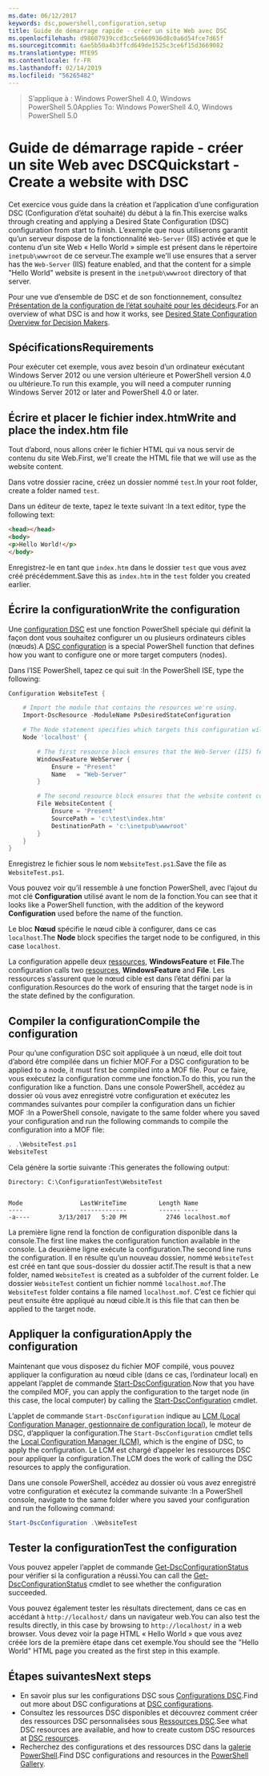 ```yaml
---
ms.date: 06/12/2017
keywords: dsc,powershell,configuration,setup
title: Guide de démarrage rapide - créer un site Web avec DSC
ms.openlocfilehash: d98607939ccd3cc5e660936d8c0a6d54fce7d65f
ms.sourcegitcommit: 6ae5b50a4b3ffcd649de1525c3ce6f15d3669082
ms.translationtype: MTE95
ms.contentlocale: fr-FR
ms.lasthandoff: 02/14/2019
ms.locfileid: "56265482"
---
```

> <span data-ttu-id="b0936-103">S’applique à : Windows PowerShell 4.0, Windows PowerShell 5.0</span><span class="sxs-lookup"><span data-stu-id="b0936-103">Applies To: Windows PowerShell 4.0, Windows PowerShell 5.0</span></span>

# <a name="quickstart---create-a-website-with-dsc"></a><span data-ttu-id="b0936-104">Guide de démarrage rapide - créer un site Web avec DSC</span><span class="sxs-lookup"><span data-stu-id="b0936-104">Quickstart - Create a website with DSC</span></span>

<span data-ttu-id="b0936-105">Cet exercice vous guide dans la création et l’application d’une configuration DSC (Configuration d’état souhaité) du début à la fin.</span><span class="sxs-lookup"><span data-stu-id="b0936-105">This exercise walks through creating and applying a Desired State Configuration (DSC) configuration from start to finish.</span></span>
<span data-ttu-id="b0936-106">L’exemple que nous utiliserons garantit qu’un serveur dispose de la fonctionnalité `Web-Server` (IIS) activée et que le contenu d’un site Web « Hello World » simple est présent dans le répertoire `inetpub\wwwroot` de ce serveur.</span><span class="sxs-lookup"><span data-stu-id="b0936-106">The example we'll use ensures that a server has the `Web-Server` (IIS) feature enabled, and that the content for a simple "Hello World" website is present in the `inetpub\wwwroot` directory of that server.</span></span>

<span data-ttu-id="b0936-107">Pour une vue d’ensemble de DSC et de son fonctionnement, consultez [Présentation de la configuration de l’état souhaité pour les décideurs](../overview/decisionMaker.md).</span><span class="sxs-lookup"><span data-stu-id="b0936-107">For an overview of what DSC is and how it works, see [Desired State Configuration Overview for Decision Makers](../overview/decisionMaker.md).</span></span>

## <a name="requirements"></a><span data-ttu-id="b0936-108">Spécifications</span><span class="sxs-lookup"><span data-stu-id="b0936-108">Requirements</span></span>

<span data-ttu-id="b0936-109">Pour exécuter cet exemple, vous avez besoin d’un ordinateur exécutant Windows Server 2012 ou une version ultérieure et PowerShell version 4.0 ou ultérieure.</span><span class="sxs-lookup"><span data-stu-id="b0936-109">To run this example, you will need a computer running Windows Server 2012 or later and PowerShell 4.0 or later.</span></span>

## <a name="write-and-place-the-indexhtm-file"></a><span data-ttu-id="b0936-110">Écrire et placer le fichier index.htm</span><span class="sxs-lookup"><span data-stu-id="b0936-110">Write and place the index.htm file</span></span>

<span data-ttu-id="b0936-111">Tout d’abord, nous allons créer le fichier HTML qui va nous servir de contenu du site Web.</span><span class="sxs-lookup"><span data-stu-id="b0936-111">First, we'll create the HTML file that we will use as the website content.</span></span>

<span data-ttu-id="b0936-112">Dans votre dossier racine, créez un dossier nommé `test`.</span><span class="sxs-lookup"><span data-stu-id="b0936-112">In your root folder, create a folder named `test`.</span></span>

<span data-ttu-id="b0936-113">Dans un éditeur de texte, tapez le texte suivant :</span><span class="sxs-lookup"><span data-stu-id="b0936-113">In a text editor, type the following text:</span></span>

```html
<head></head>
<body>
<p>Hello World!</p>
</body>
```

<span data-ttu-id="b0936-114">Enregistrez-le en tant que `index.htm` dans le dossier `test` que vous avez créé précédemment.</span><span class="sxs-lookup"><span data-stu-id="b0936-114">Save this as `index.htm` in the `test` folder you created earlier.</span></span>

## <a name="write-the-configuration"></a><span data-ttu-id="b0936-115">Écrire la configuration</span><span class="sxs-lookup"><span data-stu-id="b0936-115">Write the configuration</span></span>

<span data-ttu-id="b0936-116">Une [configuration DSC](../configurations/configurations.md) est une fonction PowerShell spéciale qui définit la façon dont vous souhaitez configurer un ou plusieurs ordinateurs cibles (nœuds).</span><span class="sxs-lookup"><span data-stu-id="b0936-116">A [DSC configuration](../configurations/configurations.md) is a special PowerShell function that defines how you want to configure one or more target computers (nodes).</span></span>

<span data-ttu-id="b0936-117">Dans l’ISE PowerShell, tapez ce qui suit :</span><span class="sxs-lookup"><span data-stu-id="b0936-117">In the PowerShell ISE, type the following:</span></span>

```powershell
Configuration WebsiteTest {

    # Import the module that contains the resources we're using.
    Import-DscResource -ModuleName PsDesiredStateConfiguration

    # The Node statement specifies which targets this configuration will be applied to.
    Node 'localhost' {

        # The first resource block ensures that the Web-Server (IIS) feature is enabled.
        WindowsFeature WebServer {
            Ensure = "Present"
            Name   = "Web-Server"
        }

        # The second resource block ensures that the website content copied to the website root folder.
        File WebsiteContent {
            Ensure = 'Present'
            SourcePath = 'c:\test\index.htm'
            DestinationPath = 'c:\inetpub\wwwroot'
        }
    }
}
```

<span data-ttu-id="b0936-118">Enregistrez le fichier sous le nom `WebsiteTest.ps1`.</span><span class="sxs-lookup"><span data-stu-id="b0936-118">Save the file as `WebsiteTest.ps1`.</span></span>

<span data-ttu-id="b0936-119">Vous pouvez voir qu’il ressemble à une fonction PowerShell, avec l’ajout du mot clé **Configuration** utilisé avant le nom de la fonction.</span><span class="sxs-lookup"><span data-stu-id="b0936-119">You can see that it looks like a PowerShell function, with the addition of the keyword **Configuration** used before the name of the function.</span></span>

<span data-ttu-id="b0936-120">Le bloc **Nœud** spécifie le nœud cible à configurer, dans ce cas `localhost`.</span><span class="sxs-lookup"><span data-stu-id="b0936-120">The **Node** block specifies the target node to be configured, in this case `localhost`.</span></span>

<span data-ttu-id="b0936-121">La configuration appelle deux [ressources](../resources/resources.md), **WindowsFeature** et **File**.</span><span class="sxs-lookup"><span data-stu-id="b0936-121">The configuration calls two [resources](../resources/resources.md), **WindowsFeature** and **File**.</span></span>
<span data-ttu-id="b0936-122">Les ressources s’assurent que le nœud cible est dans l’état défini par la configuration.</span><span class="sxs-lookup"><span data-stu-id="b0936-122">Resources do the work of ensuring that the target node is in the state defined by the configuration.</span></span>

## <a name="compile-the-configuration"></a><span data-ttu-id="b0936-123">Compiler la configuration</span><span class="sxs-lookup"><span data-stu-id="b0936-123">Compile the configuration</span></span>

<span data-ttu-id="b0936-124">Pour qu’une configuration DSC soit appliquée à un nœud, elle doit tout d’abord être compilée dans un fichier MOF.</span><span class="sxs-lookup"><span data-stu-id="b0936-124">For a DSC configuration to be applied to a node, it must first be compiled into a MOF file.</span></span>
<span data-ttu-id="b0936-125">Pour ce faire, vous exécutez la configuration comme une fonction.</span><span class="sxs-lookup"><span data-stu-id="b0936-125">To do this, you run the configuration like a function.</span></span>
<span data-ttu-id="b0936-126">Dans une console PowerShell, accédez au dossier où vous avez enregistré votre configuration et exécutez les commandes suivantes pour compiler la configuration dans un fichier MOF :</span><span class="sxs-lookup"><span data-stu-id="b0936-126">In a PowerShell console, navigate to the same folder where you saved your configuration and run the following commands to compile the configuration into a MOF file:</span></span>

```powershell
. .\WebsiteTest.ps1
WebsiteTest
```

<span data-ttu-id="b0936-127">Cela génère la sortie suivante :</span><span class="sxs-lookup"><span data-stu-id="b0936-127">This generates the following output:</span></span>

```
Directory: C:\ConfigurationTest\WebsiteTest


Mode                LastWriteTime         Length Name
----                -------------         ------ ----
-a----        3/13/2017   5:20 PM           2746 localhost.mof
```

<span data-ttu-id="b0936-128">La première ligne rend la fonction de configuration disponible dans la console.</span><span class="sxs-lookup"><span data-stu-id="b0936-128">The first line makes the configuration function available in the console.</span></span>
<span data-ttu-id="b0936-129">La deuxième ligne exécute la configuration.</span><span class="sxs-lookup"><span data-stu-id="b0936-129">The second line runs the configuration.</span></span>
<span data-ttu-id="b0936-130">Il en résulte qu’un nouveau dossier, nommé `WebsiteTest` est créé en tant que sous-dossier du dossier actif.</span><span class="sxs-lookup"><span data-stu-id="b0936-130">The result is that a new folder, named `WebsiteTest` is created as a subfolder of the current folder.</span></span>
<span data-ttu-id="b0936-131">Le dossier `WebsiteTest` contient un fichier nommé `localhost.mof`.</span><span class="sxs-lookup"><span data-stu-id="b0936-131">The `WebsiteTest` folder contains a file named `localhost.mof`.</span></span>
<span data-ttu-id="b0936-132">C’est ce fichier qui peut ensuite être appliqué au nœud cible.</span><span class="sxs-lookup"><span data-stu-id="b0936-132">It is this file that can then be applied to the target node.</span></span>

## <a name="apply-the-configuration"></a><span data-ttu-id="b0936-133">Appliquer la configuration</span><span class="sxs-lookup"><span data-stu-id="b0936-133">Apply the configuration</span></span>

<span data-ttu-id="b0936-134">Maintenant que vous disposez du fichier MOF compilé, vous pouvez appliquer la configuration au nœud cible (dans ce cas, l’ordinateur local) en appelant l’applet de commande [Start-DscConfiguration](/powershell/module/psdesiredstateconfiguration/start-dscconfiguration).</span><span class="sxs-lookup"><span data-stu-id="b0936-134">Now that you have the compiled MOF, you can apply the configuration to the target node (in this case, the local computer) by calling the [Start-DscConfiguration](/powershell/module/psdesiredstateconfiguration/start-dscconfiguration) cmdlet.</span></span>

<span data-ttu-id="b0936-135">L’applet de commande `Start-DscConfiguration` indique au [LCM (Local Configuration Manager, gestionnaire de configuration local)](../managing-nodes/metaConfig.md), le moteur de DSC, d’appliquer la configuration.</span><span class="sxs-lookup"><span data-stu-id="b0936-135">The `Start-DscConfiguration` cmdlet tells the [Local Configuration Manager (LCM)](../managing-nodes/metaConfig.md), which is the engine of DSC, to apply the configuration.</span></span>
<span data-ttu-id="b0936-136">Le LCM est chargé d’appeler les ressources DSC pour appliquer la configuration.</span><span class="sxs-lookup"><span data-stu-id="b0936-136">The LCM does the work of calling the DSC resources to apply the configuration.</span></span>

<span data-ttu-id="b0936-137">Dans une console PowerShell, accédez au dossier où vous avez enregistré votre configuration et exécutez la commande suivante :</span><span class="sxs-lookup"><span data-stu-id="b0936-137">In a PowerShell console, navigate to the same folder where you saved your configuration and run the following command:</span></span>

```powershell
Start-DscConfiguration .\WebsiteTest
```

## <a name="test-the-configuration"></a><span data-ttu-id="b0936-138">Tester la configuration</span><span class="sxs-lookup"><span data-stu-id="b0936-138">Test the configuration</span></span>

<span data-ttu-id="b0936-139">Vous pouvez appeler l’applet de commande [Get-DscConfigurationStatus](/powershell/module/psdesiredstateconfiguration/get-dscconfigurationstatus) pour vérifier si la configuration a réussi.</span><span class="sxs-lookup"><span data-stu-id="b0936-139">You can call the [Get-DscConfigurationStatus](/powershell/module/psdesiredstateconfiguration/get-dscconfigurationstatus) cmdlet to see whether the configuration succeeded.</span></span>

<span data-ttu-id="b0936-140">Vous pouvez également tester les résultats directement, dans ce cas en accédant à `http://localhost/` dans un navigateur web.</span><span class="sxs-lookup"><span data-stu-id="b0936-140">You can also test the results directly, in this case by browsing to `http://localhost/` in a web browser.</span></span>
<span data-ttu-id="b0936-141">Vous devez voir la page HTML « Hello World » que vous avez créée lors de la première étape dans cet exemple.</span><span class="sxs-lookup"><span data-stu-id="b0936-141">You should see the "Hello World" HTML page you created as the first step in this example.</span></span>

## <a name="next-steps"></a><span data-ttu-id="b0936-142">Étapes suivantes</span><span class="sxs-lookup"><span data-stu-id="b0936-142">Next steps</span></span>

- <span data-ttu-id="b0936-143">En savoir plus sur les configurations DSC sous [Configurations DSC](../configurations/configurations.md).</span><span class="sxs-lookup"><span data-stu-id="b0936-143">Find out more about DSC configurations at [DSC configurations](../configurations/configurations.md).</span></span>
- <span data-ttu-id="b0936-144">Consultez les ressources DSC disponibles et découvrez comment créer des ressources DSC personnalisées sous [Ressources DSC](../resources/resources.md).</span><span class="sxs-lookup"><span data-stu-id="b0936-144">See what DSC resources are available, and how to create custom DSC resources at [DSC resources](../resources/resources.md).</span></span>
- <span data-ttu-id="b0936-145">Recherchez des configurations et des ressources DSC dans la [galerie PowerShell](https://www.powershellgallery.com/).</span><span class="sxs-lookup"><span data-stu-id="b0936-145">Find DSC configurations and resources in the [PowerShell Gallery](https://www.powershellgallery.com/).</span></span>
